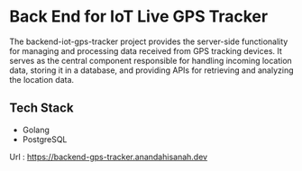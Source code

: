 # Back End for IoT Live GPS Tracker
The backend-iot-gps-tracker project provides the server-side functionality for managing and processing data received from GPS tracking devices. It serves as the central component responsible for handling incoming location data, storing it in a database, and providing APIs for retrieving and analyzing the location data.

## Tech Stack
- Golang
- PostgreSQL

Url : https://backend-gps-tracker.anandahisanah.dev
